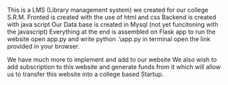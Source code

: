 This is a LMS (Library management system) we created for our college S.R.M.
Fronted is created with the use of html and css
Backend is created with java script
Our Data base is created in Mysql (not yet funcitoning with the javascript)
Everything at the end is assembled on Flask app
to run the website open app.py and write python .\app.py in terminal
open the link provided in your browser.

We have much more to implement and add to our website 
We also wish to add subscription to this website and generate funds from it which will allow us to transfer this website into a college based Startup.
